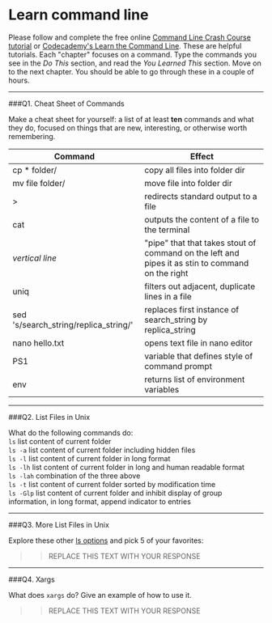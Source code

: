 # Learn command line

Please follow and complete the free online [Command Line Crash Course
tutorial](https://web.archive.org/web/20160708171659/http://cli.learncodethehardway.org/book/) or [Codecademy's Learn the Command Line](https://www.codecademy.com/learn/learn-the-command-line). These are helpful tutorials. Each "chapter" focuses on a command. Type the commands you see in the _Do This_ section, and read the _You Learned This_ section. Move on to the next chapter. You should be able to go through these in a couple of hours.

---

###Q1.  Cheat Sheet of Commands  

Make a cheat sheet for yourself: a list of at least **ten** commands and what they do, focused on things that are new, interesting, or otherwise worth remembering.

| Command | Effect |  
|-----|-----|  
| cp * folder/ | copy all files into folder dir |  
| mv file folder/ | move file into folder dir |  
| > | redirects standard output to a file |  
| cat | outputs the content of a file to the terminal |  
| *vertical line* | "pipe" that that takes stout of command on the left and pipes it as stin to command on the right |  
| uniq | filters out adjacent, duplicate lines in a file |  
| sed 's/search_string/replica_string/' | replaces first instance of search_string by replica_string |  
| nano hello.txt | opens text file in nano editor |  
| PS1 | variable that defines style of command prompt |  
| env | returns list of environment variables |  

---

###Q2.  List Files in Unix   

What do the following commands do:  
`ls` list content of current folder  
`ls -a` list content of current folder including hidden files  
`ls -l` list content of current folder in long format  
`ls -lh` list content of current folder in long and human readable format  
`ls -lah` combination of the three above  
`ls -t` list content of current folder sorted by modification time  
`ls -Glp` list content of current folder and inhibit display of group information, in long format, append indicator to entries  

---

###Q3.  More List Files in Unix  

Explore these other [ls options](http://www.techonthenet.com/unix/basic/ls.php) and pick 5 of your favorites:

> > REPLACE THIS TEXT WITH YOUR RESPONSE

---

###Q4.  Xargs   

What does `xargs` do? Give an example of how to use it.

> > REPLACE THIS TEXT WITH YOUR RESPONSE

 

